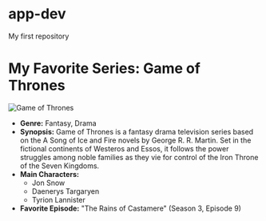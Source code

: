 # app-dev
My first repository
# My Favorite Series: Game of Thrones

![Game of Thrones](https://example.com/game-of-thrones.jpg)

* **Genre:** Fantasy, Drama
* **Synopsis:** Game of Thrones is a fantasy drama television series based on the A Song of Ice and Fire novels by George R. R. Martin. Set in the fictional continents of Westeros and Essos, it follows the power struggles among noble families as they vie for control of the Iron Throne of the Seven Kingdoms.
* **Main Characters:**
  - Jon Snow
  - Daenerys Targaryen
  - Tyrion Lannister
* **Favorite Episode:** "The Rains of Castamere" (Season 3, Episode 9)

